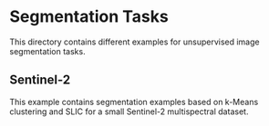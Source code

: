 # Segmentation Tasks

This directory contains different examples for unsupervised image segmentation tasks.

## Sentinel-2

This example contains segmentation examples based on k-Means clustering and SLIC for a small Sentinel-2 multispectral dataset.

